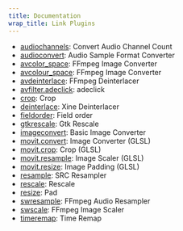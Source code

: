 ```yaml
---
title: Documentation
wrap_title: Link Plugins
---
```

* [audiochannels](../LinkAudiochannels/): Convert Audio Channel Count
* [audioconvert](../LinkAudioconvert/): Audio Sample Format Converter
* [avcolor_space](../LinkAvcolor_space/): FFmpeg Image Converter
* [avcolour_space](../LinkAvcolour_space/): FFmpeg Image Converter
* [avdeinterlace](../LinkAvdeinterlace/): FFmpeg Deinterlacer
* [avfilter.adeclick](../LinkAvfilter-adeclick/): adeclick
* [crop](../LinkCrop/): Crop
* [deinterlace](../LinkDeinterlace/): Xine Deinterlacer
* [fieldorder](../LinkFieldorder/): Field order
* [gtkrescale](../LinkGtkrescale/): Gtk Rescale
* [imageconvert](../LinkImageconvert/): Basic Image Converter
* [movit.convert](../LinkMovit-convert/): Image Converter (GLSL)
* [movit.crop](../LinkMovit-crop/): Crop (GLSL)
* [movit.resample](../LinkMovit-resample/): Image Scaler (GLSL)
* [movit.resize](../LinkMovit-resize/): Image Padding (GLSL)
* [resample](../LinkResample/): SRC Resampler
* [rescale](../LinkRescale/): Rescale
* [resize](../LinkResize/): Pad
* [swresample](../LinkSwresample/): FFmpeg Audio Resampler
* [swscale](../LinkSwscale/): FFmpeg Image Scaler
* [timeremap](../LinkTimeremap/): Time Remap
